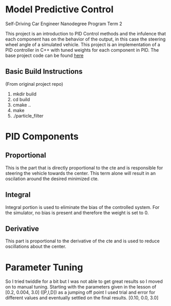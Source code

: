 # Model Predictive Control
Self-Driving Car Engineer Nanodegree Program Term 2

This project is an introduction to PID Control methods and the infulence that each component has on the behavior of the output, in this case the steering wheel angle of a simulated vehicle.  This project is an implementation of a PID controller in C++ with tuned weights for each component in PID.  The base project code can be found [here](https://github.com/udacity/CarND-PID-Control-Project)

## Basic Build Instructions
(From original project repo)

1. mkdir build
2. cd build
3. cmake ..
4. make
5. ./particle_filter

# PID Components
## Proportional 
This is the part that is directly proportional to the cte and is responsible for steering the vehicle towards the center.  This term alone will result in an oscilation around the desired minimized cte.

## Integral
Integral portion is used to eliminate the bias of the controlled system.  For the simulator, no bias is present and therefore the weight is set to 0.

## Derivative
This part is proportional to the derivative of the cte and is used to reduce oscillations about the center.

# Parameter Tuning
So I tried twiddle for a bit but I was not able to get great results so I moved on to manual tuning.  Starting with the parameters given in the lesson of [0.2, 0.004, 3.0] ([P,I,D]) as a jumping off point I used trial and error for different values and eventually settled on the final results.  [0.10, 0.0, 3.0]

